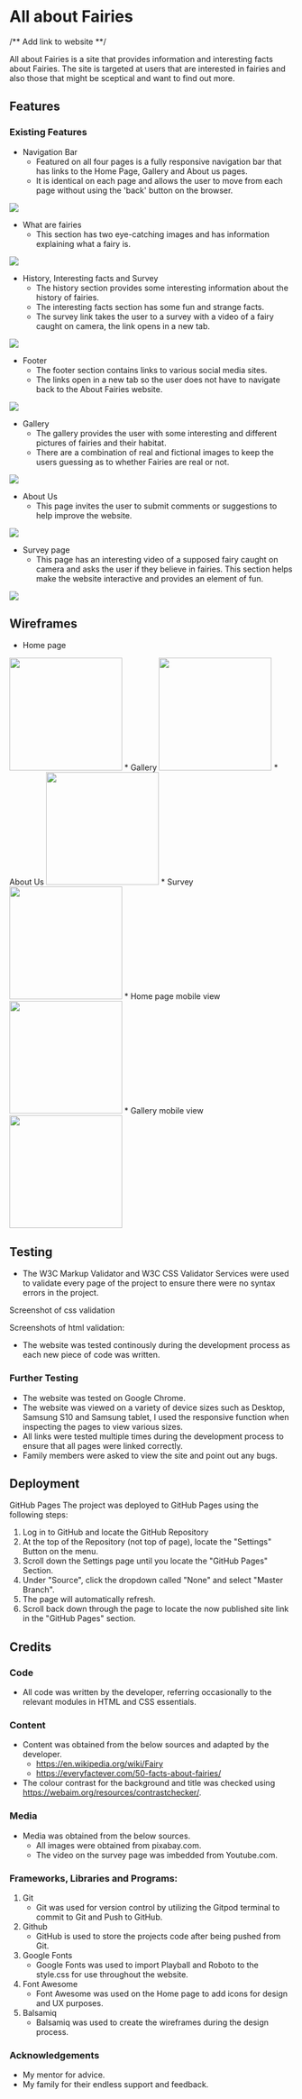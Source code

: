 # All about Fairies

/** Add link to website **/

All about Fairies is a site that provides information and interesting facts about Fairies. The site is targeted at users that are interested in fairies and also those that might be sceptical and want to find out more.

## Features

### Existing Features
* Navigation Bar
   * Featured on all four pages is a fully responsive navigation bar that has links to the Home Page, Gallery and About us pages.
   * It is identical on each page and allows the user to move from each page without using the 'back' button on the browser.

<img src="/assets/images/readme-images/navigation-bar.PNG"> 

* What are fairies
   * This section has two eye-catching images and has information explaining what a fairy is.

<img src="/assets/images/readme-images/what-are-fairies.PNG">

* History, Interesting facts and Survey
   * The history section provides some interesting information about the history of fairies.
   * The interesting facts section has some fun and strange facts.
   * The survey link takes the user to a survey with a video of a fairy caught on camera, the link opens in a new tab.

<img src="/assets/images/readme-images/history-facts-survey.PNG">   

* Footer
   * The footer section contains links to various social media sites.
   * The links open in a new tab so the user does not have to navigate back to the About Fairies website.

<img src="/assets/images/readme-images/footer.PNG">

* Gallery
   * The gallery provides the user with some interesting and different pictures of fairies and their habitat.
   * There are a combination of real and fictional images to keep the users guessing as to whether Fairies are real or not.

<img src="/assets/images/readme-images/gallery.PNG">

* About Us
   * This page invites the user to submit comments or suggestions to help improve the website.

<img src="/assets/images/readme-images/about-us.PNG">

* Survey page
   * This page has an interesting video of a supposed fairy caught on camera and asks the user if they believe in fairies. This section helps make the website interactive and provides an element of fun.

<img src="/assets/images/readme-images/survey.PNG">

## Wireframes

* Home page
<img src="/assets/images/readme-images/home-wire.png" width=200 height=200>
* Gallery
<img src="/assets/images/readme-images/gallery-wire.png" width=200 height=200>
* About Us
<img src="/assets/images/readme-images/aboutus-wire.png" width=200 height=200> 
* Survey
<img src="assets/images/readme-images/survey-wire.png" width=200 height=200> 
* Home page mobile view
<img src="/assets/images/readme-images/home-mobileview.png" width=200 height=200> 
* Gallery mobile view
<img src="/assets/images/readme-images/gallery-wire-mobileview.png" width=200 height=200> 

## Testing
* The W3C Markup Validator and W3C CSS Validator Services were used to validate every page of the project to ensure there were no syntax errors in the project.

Screenshot of css validation


Screenshots of html validation:


* The website was tested continously during the development process as each new piece of code was written. 

### Further Testing
* The website was tested on Google Chrome.
* The website was viewed on a variety of device sizes such as Desktop, Samsung S10 and Samsung tablet, I used the responsive function when inspecting the pages to view various sizes. 
* All links were tested multiple times during the development process to ensure that all pages were linked correctly.
* Family members were asked to view the site and point out any bugs.

## Deployment
GitHub Pages
The project was deployed to GitHub Pages using the following steps:

1. Log in to GitHub and locate the GitHub Repository
2. At the top of the Repository (not top of page), locate the "Settings" Button on the menu.
3. Scroll down the Settings page until you locate the "GitHub Pages" Section.
4. Under "Source", click the dropdown called "None" and select "Master Branch".
5. The page will automatically refresh.
6. Scroll back down through the page to locate the now published site link in the "GitHub Pages" section.

## Credits

### Code
* All code was written by the developer, referring occasionally to the relevant modules in HTML and CSS essentials.

### Content
* Content was obtained from the below sources and adapted by the developer.
    * https://en.wikipedia.org/wiki/Fairy
    * https://everyfactever.com/50-facts-about-fairies/
* The colour contrast for the background and title was checked using https://webaim.org/resources/contrastchecker/.

### Media
* Media was obtained from the below sources.
    * All images were obtained from pixabay.com.
    * The video on the survey page was imbedded from Youtube.com.

### Frameworks, Libraries and Programs:
1.  Git
    * Git was used for version control by utilizing the Gitpod terminal to commit to Git and Push to GitHub.
2. Github
    * GitHub is used to store the projects code after being pushed from Git.
3. Google Fonts
    * Google Fonts was used to import Playball and Roboto to the style.css for use throughout the website.
4. Font Awesome
    * Font Awesome was used on the Home page to add icons for design and UX purposes.
5. Balsamiq
    * Balsamiq was used to create the wireframes during the design process.

### Acknowledgements
* My mentor for advice.
* My family for their endless support and feedback.